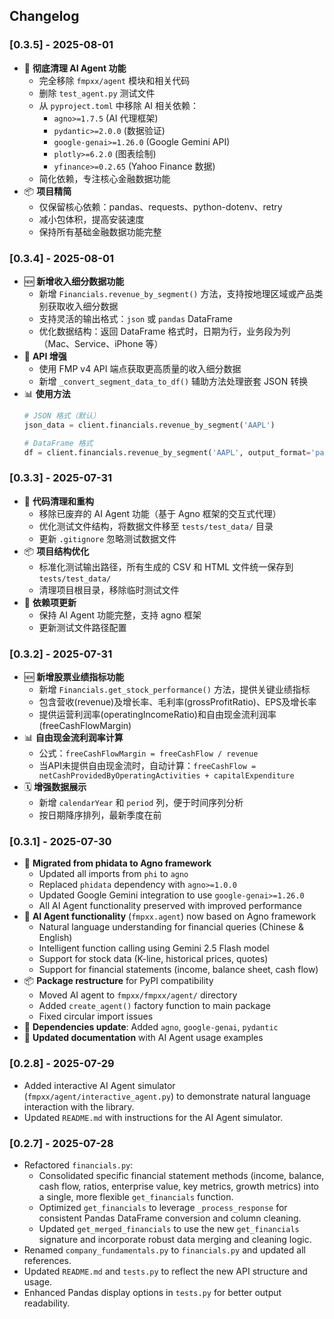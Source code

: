## Changelog

### [0.3.5] - 2025-08-01
- 🧹 **彻底清理 AI Agent 功能**
  - 完全移除 `fmpxx/agent` 模块和相关代码
  - 删除 `test_agent.py` 测试文件
  - 从 `pyproject.toml` 中移除 AI 相关依赖：
    - `agno>=1.7.5` (AI 代理框架)
    - `pydantic>=2.0.0` (数据验证)
    - `google-genai>=1.26.0` (Google Gemini API)
    - `plotly>=6.2.0` (图表绘制)
    - `yfinance>=0.2.65` (Yahoo Finance 数据)
  - 简化依赖，专注核心金融数据功能
- 📦 **项目精简**
  - 仅保留核心依赖：pandas、requests、python-dotenv、retry
  - 减小包体积，提高安装速度
  - 保持所有基础金融数据功能完整

### [0.3.4] - 2025-08-01
- 🆕 **新增收入细分数据功能**
  - 新增 `Financials.revenue_by_segment()` 方法，支持按地理区域或产品类别获取收入细分数据
  - 支持灵活的输出格式：`json` 或 `pandas` DataFrame
  - 优化数据结构：返回 DataFrame 格式时，日期为行，业务段为列（Mac、Service、iPhone 等）
- 🔧 **API 增强**
  - 使用 FMP v4 API 端点获取更高质量的收入细分数据
  - 新增 `_convert_segment_data_to_df()` 辅助方法处理嵌套 JSON 转换
- 📊 **使用方法**
  ```python
  # JSON 格式（默认）
  json_data = client.financials.revenue_by_segment('AAPL')
  
  # DataFrame 格式
  df = client.financials.revenue_by_segment('AAPL', output_format='pandas')
  ```

### [0.3.3] - 2025-07-31
- 🧹 **代码清理和重构**
  - 移除已废弃的 AI Agent 功能（基于 Agno 框架的交互式代理）
  - 优化测试文件结构，将数据文件移至 `tests/test_data/` 目录
  - 更新 `.gitignore` 忽略测试数据文件
- 📦 **项目结构优化**
  - 标准化测试输出路径，所有生成的 CSV 和 HTML 文件统一保存到 `tests/test_data/`
  - 清理项目根目录，移除临时测试文件
- 🔧 **依赖项更新**
  - 保持 AI Agent 功能完整，支持 agno 框架
  - 更新测试文件路径配置

### [0.3.2] - 2025-07-31
- 🆕 **新增股票业绩指标功能**
  - 新增 `Financials.get_stock_performance()` 方法，提供关键业绩指标
  - 包含营收(revenue)及增长率、毛利率(grossProfitRatio)、EPS及增长率
  - 提供运营利润率(operatingIncomeRatio)和自由现金流利润率(freeCashFlowMargin)
- 📊 **自由现金流利润率计算**
  - 公式：`freeCashFlowMargin = freeCashFlow / revenue`
  - 当API未提供自由现金流时，自动计算：`freeCashFlow = netCashProvidedByOperatingActivities + capitalExpenditure`
- 🗓️ **增强数据展示**
  - 新增 `calendarYear` 和 `period` 列，便于时间序列分析
  - 按日期降序排列，最新季度在前

### [0.3.1] - 2025-07-30
- 🔄 **Migrated from phidata to Agno framework**
  - Updated all imports from `phi` to `agno`
  - Replaced `phidata` dependency with `agno>=1.0.0`
  - Updated Google Gemini integration to use `google-genai>=1.26.0`
  - All AI Agent functionality preserved with improved performance
- 🧠 **AI Agent functionality** (`fmpxx.agent`) now based on Agno framework
  - Natural language understanding for financial queries (Chinese & English)
  - Intelligent function calling using Gemini 2.5 Flash model
  - Support for stock data (K-line, historical prices, quotes)
  - Support for financial statements (income, balance sheet, cash flow)
- 📦 **Package restructure** for PyPI compatibility
  - Moved AI agent to `fmpxx/fmpxx/agent/` directory
  - Added `create_agent()` factory function to main package
  - Fixed circular import issues
- 🔧 **Dependencies update**: Added `agno`, `google-genai`, `pydantic`
- 📝 **Updated documentation** with AI Agent usage examples

### [0.2.8] - 2025-07-29
- Added interactive AI Agent simulator (`fmpxx/agent/interactive_agent.py`) to demonstrate natural language interaction with the library.
- Updated `README.md` with instructions for the AI Agent simulator.

### [0.2.7] - 2025-07-28
- Refactored `financials.py`:
    - Consolidated specific financial statement methods (income, balance, cash flow, ratios, enterprise value, key metrics, growth metrics) into a single, more flexible `get_financials` function.
    - Optimized `get_financials` to leverage `_process_response` for consistent Pandas DataFrame conversion and column cleaning.
    - Updated `get_merged_financials` to use the new `get_financials` signature and incorporate robust data merging and cleaning logic.
- Renamed `company_fundamentals.py` to `financials.py` and updated all references.
- Updated `README.md` and `tests.py` to reflect the new API structure and usage.
- Enhanced Pandas display options in `tests.py` for better output readability.